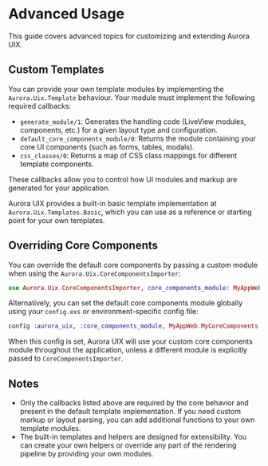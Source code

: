 # Advanced Usage

This guide covers advanced topics for customizing and extending Aurora UIX.

## Custom Templates

You can provide your own template modules by implementing the `Aurora.Uix.Template` behaviour. Your module must implement the following required callbacks:

- `generate_module/1`: Generates the handling code (LiveView modules, components, etc.) for a given layout type and configuration.
- `default_core_components_module/0`: Returns the module containing your core UI components (such as forms, tables, modals).
- `css_classes/0`: Returns a map of CSS class mappings for different template components.

These callbacks allow you to control how UI modules and markup are generated for your application.

Aurora UIX provides a built-in basic template implementation at `Aurora.Uix.Templates.Basic`, which you can use as a reference or starting point for your own templates.

## Overriding Core Components

You can override the default core components by passing a custom module when using the `Aurora.Uix.CoreComponentsImporter`:

```elixir
use Aurora.Uix.CoreComponentsImporter, core_components_module: MyAppWeb.MyCoreComponents
```

Alternatively, you can set the default core components module globally using your `config.exs` or environment-specific config file:

```elixir
config :aurora_uix, :core_components_module, MyAppWeb.MyCoreComponents
```

When this config is set, Aurora UIX will use your custom core components module throughout the application, unless a different module is explicitly passed to `CoreComponentsImporter`.

## Notes

- Only the callbacks listed above are required by the core behavior and present in the default template implementation. If you need custom markup or layout parsing, you can add additional functions to your own template modules.
- The built-in templates and helpers are designed for extensibility. You can create your own helpers or override any part of the rendering pipeline by providing your own modules.
